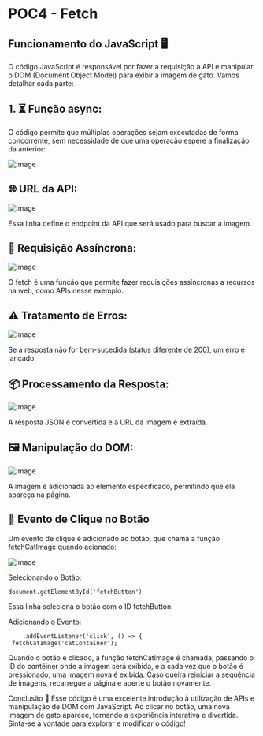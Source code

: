 # POC4 - Fetch

## Funcionamento do JavaScript 🖥️
O código JavaScript é responsável por fazer a requisição à API e manipular o DOM (Document Object Model) para exibir a imagem de gato. Vamos detalhar cada parte:

## 1. ⏳ Função async:
O código permite que múltiplas operações sejam executadas de forma concorrente, sem necessidade de que uma operação espere a finalização da anterior:

![image](https://github.com/user-attachments/assets/4febaec7-6ea3-4893-99ec-3868e770837b)


## 🌐 URL da API:

![image](https://github.com/user-attachments/assets/4c2c0db9-2388-4037-b047-746bdb24a295)

Essa linha define o endpoint da API que será usado para buscar a imagem.


## 🔄 Requisição Assíncrona:

![image](https://github.com/user-attachments/assets/4a0f9a0c-b7d2-431e-9751-3f86425e421c)

O fetch é uma função que permite fazer requisições assíncronas a recursos na web, como APIs nesse exemplo.

## ⚠️ Tratamento de Erros:

![image](https://github.com/user-attachments/assets/21b815f7-65c8-4c8a-9a25-41a518c90399)

Se a resposta não for bem-sucedida (status diferente de 200), um erro é lançado.


## 📦 Processamento da Resposta:

![image](https://github.com/user-attachments/assets/2420483c-c195-4ca3-911b-d307f8260d63)

A resposta JSON é convertida e a URL da imagem é extraída.


## 🖼️ Manipulação do DOM:

![image](https://github.com/user-attachments/assets/d3fa591b-a484-49b9-82d9-d5a425a456e5)

A imagem é adicionada ao elemento especificado, permitindo que ela apareça na página.

## 🔘 Evento de Clique no Botão
Um evento de clique é adicionado ao botão, que chama a função fetchCatImage quando acionado:

![image](https://github.com/user-attachments/assets/9986ae6e-0437-4439-975c-4fe6494c51ec)

Selecionando o Botão:

	document.getElementById('fetchButton')
 
Essa linha seleciona o botão com o ID fetchButton.

Adicionando o Evento:


		.addEventListener('click', () => {
   	 fetchCatImage('catContainer');
     
Quando o botão é clicado, a função fetchCatImage é chamada, passando o ID do contêiner onde a imagem será exibida, e a cada vez que o botão é pressionado, uma imagem nova é exibida. Caso queira reiniciar a sequência de imagens, recarregue a página e aperte o botão novamente.

Conclusão 🎉
Esse código é uma excelente introdução à utilização de APIs e manipulação de DOM com JavaScript. Ao clicar no botão, uma nova imagem de gato aparece, tornando a experiência interativa e divertida. Sinta-se à vontade para explorar e modificar o código!
